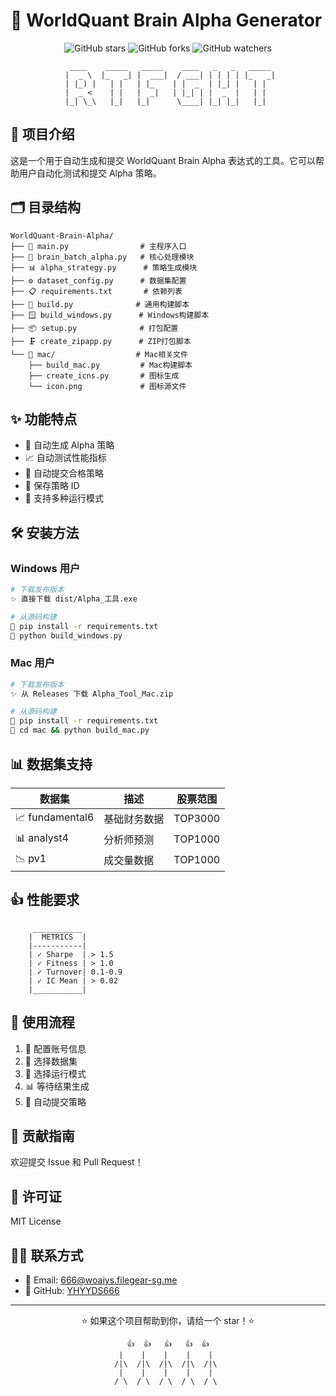 # 🚀 WorldQuant Brain Alpha Generator

<div align="center">

![GitHub stars](https://img.shields.io/github/stars/YHYYDS666/WorldQuant-Brain-Alpha?style=social)
![GitHub forks](https://img.shields.io/github/forks/YHYYDS666/WorldQuant-Brain-Alpha?style=social)
![GitHub watchers](https://img.shields.io/github/watchers/YHYYDS666/WorldQuant-Brain-Alpha?style=social)

```
  ____    _____   _____    ____   _   _   _____ 
 |  _ \  |_   _| |  ___|  / ___| | | | | |_   _|
 | |_) |   | |   | |_    | |  _  | |_| |   | |  
 |  _ <    | |   |  _|   | |_| | |  _  |   | |  
 |_| \_\   |_|   |_|      \____| |_| |_|   |_|  
```

</div>

## 📖 项目介绍
这是一个用于自动生成和提交 WorldQuant Brain Alpha 表达式的工具。它可以帮助用户自动化测试和提交 Alpha 策略。

## 🗂️ 目录结构
```
WorldQuant-Brain-Alpha/
├── 📜 main.py                # 主程序入口
├── 🧠 brain_batch_alpha.py   # 核心处理模块
├── 📊 alpha_strategy.py      # 策略生成模块
├── ⚙️ dataset_config.py      # 数据集配置
├── 📋 requirements.txt       # 依赖列表
├── 🔨 build.py              # 通用构建脚本
├── 🪟 build_windows.py      # Windows构建脚本
├── 📦 setup.py              # 打包配置
├── 🗜️ create_zipapp.py      # ZIP打包脚本
└── 🍎 mac/                  # Mac相关文件
    ├── build_mac.py         # Mac构建脚本
    ├── create_icns.py       # 图标生成
    └── icon.png             # 图标源文件
```

## ✨ 功能特点
- 🤖 自动生成 Alpha 策略
- 📈 自动测试性能指标
- 🚀 自动提交合格策略
- 💾 保存策略 ID
- 🔄 支持多种运行模式

## 🛠️ 安装方法

### Windows 用户
```bash
# 下载发布版本
✨ 直接下载 dist/Alpha_工具.exe

# 从源码构建
🔨 pip install -r requirements.txt
🚀 python build_windows.py
```

### Mac 用户
```bash
# 下载发布版本
✨ 从 Releases 下载 Alpha_Tool_Mac.zip

# 从源码构建
🔨 pip install -r requirements.txt
🚀 cd mac && python build_mac.py
```

## 📊 数据集支持
| 数据集 | 描述 | 股票范围 |
|--------|------|----------|
| 📈 fundamental6 | 基础财务数据 | TOP3000 |
| 📊 analyst4 | 分析师预测 | TOP1000 |
| 📉 pv1 | 成交量数据 | TOP1000 |

## 👍 性能要求
```
     ___________
    |  METRICS  |
    |-----------|
    | ✓ Sharpe  | > 1.5
    | ✓ Fitness | > 1.0
    | ✓ Turnover| 0.1-0.9
    | ✓ IC Mean | > 0.02
    |___________|
```

## 🎯 使用流程
1. 📝 配置账号信息
2. 🎲 选择数据集
3. 🔄 选择运行模式
4. 📊 等待结果生成
5. 🚀 自动提交策略

## 🤝 贡献指南
欢迎提交 Issue 和 Pull Request！

## 📄 许可证
MIT License

## 👨‍💻 联系方式
- 📧 Email: 666@woaiys.filegear-sg.me
- 🌟 GitHub: [YHYYDS666](https://github.com/YHYYDS666)

---
<div align="center">
⭐️ 如果这个项目帮助到你，请给一个 star！⭐️

```
  👍  👍   👍   👍  👍  
  |    |    |    |    |   
 /|\  /|\  /|\  /|\  /|\  
  |    |    |    |    |   
 / \  / \  / \  / \  / \  
```
</div> 